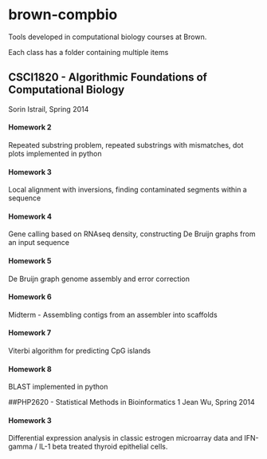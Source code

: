 brown-compbio
=============

Tools developed in computational biology courses at Brown.

Each class has a folder containing multiple items

## CSCI1820 - Algorithmic Foundations of Computational Biology 
Sorin Istrail, Spring 2014

#### Homework 2
Repeated substring problem, repeated substrings with mismatches, dot plots implemented in python
#### Homework 3
Local alignment with inversions, finding contaminated segments within a sequence
#### Homework 4 
Gene calling based on RNAseq density, constructing De Bruijn graphs from an input sequence 
#### Homework 5
De Bruijn graph genome assembly and error correction 
#### Homework 6 
Midterm - Assembling contigs from an assembler into scaffolds 
#### Homework 7 
Viterbi algorithm for predicting CpG islands 
#### Homework 8  
BLAST implemented in python

##PHP2620 - Statistical Methods in Bioinformatics 1
Jean Wu, Spring 2014

#### Homework 3
Differential expression analysis in classic estrogen microarray data and IFN-gamma / IL-1 beta treated thyroid epithelial cells. 
